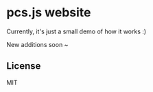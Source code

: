 # pcs.js website

Currently, it's just a small demo of how it works :)

New additions soon ~

## License

MIT
